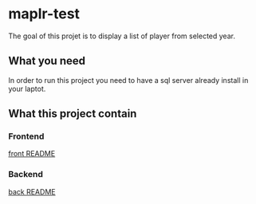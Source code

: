 # maplr-test

The goal of this projet is to display a list of player from selected year.

## What you need
In order to run this project you need to have a sql server already install in your laptot.

## What this project contain
### Frontend
[front README](./front/README.md)
### Backend
[back README](./back/REAME.md)
